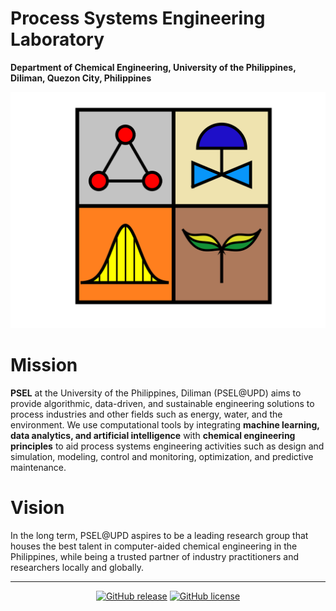 # Process Systems Engineering Laboratory
**Department of Chemical Engineering, University of the Philippines, Diliman, Quezon City, Philippines**

![psel_logo](images/psel_logo_2023.png "PSEL_logo")

# Mission

**PSEL** at the University of the Philippines, Diliman (PSEL@UPD) aims to provide algorithmic, data-driven, and sustainable engineering solutions to process industries and other fields such as energy, water, and the environment. We use computational tools by integrating **machine learning, data analytics, and artificial intelligence** with **chemical engineering principles** to aid process systems engineering activities such as design and simulation, modeling, control and monitoring, optimization, and predictive maintenance. 

# Vision

In the long term, PSEL@UPD aspires to be a leading research group that houses the best talent in computer-aided chemical engineering in the Philippines, while being a trusted partner of industry practitioners and researchers locally and globally. 


---
<div align="center">
    
[![GitHub release](https://img.shields.io/github/v/release/academicpages/academicpages.github.io)](https://github.com/academicpages/academicpages.github.io/releases/latest)
[![GitHub license](https://img.shields.io/github/license/academicpages/academicpages.github.io?color=blue)](https://github.com/academicpages/academicpages.github.io/blob/master/LICENSE)
